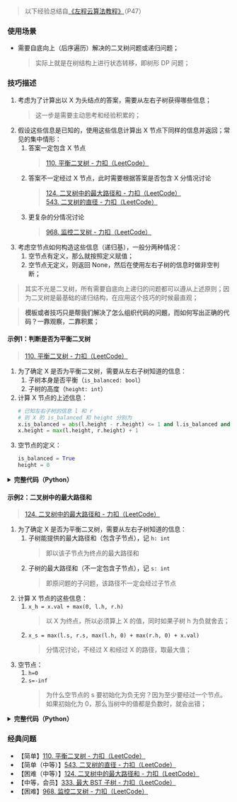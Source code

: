 <!-- Tag: TreeDP -->

> 以下经验总结自[《左程云算法教程》](https://www.bilibili.com/video/BV1NU4y1M7rF?p=47)（P47）


### 使用场景
- 需要自底向上（后序遍历）解决的二叉树问题或递归问题；
    > 实际上就是在树结构上进行状态转移，即树形 DP 问题；

### 技巧描述

1. 考虑为了计算出以 X 为头结点的答案，需要从左右子树获得哪些信息；
    > 这一步是需要主动思考和经验积累的；
2. 假设这些信息是已知的，使用这些信息计算出 X 节点下同样的信息并返回；常见的集中情形：
    1. 答案一定包含 X 节点
        > [110. 平衡二叉树 - 力扣（LeetCode）](https://leetcode-cn.com/problems/balanced-binary-tree/submissions/)
    2. 答案不一定经过 X 节点，此时需要根据答案是否包含 X 分情况讨论
        > [124. 二叉树中的最大路径和 - 力扣（LeetCode）](https://leetcode-cn.com/problems/binary-tree-maximum-path-sum/)  
        > [543. 二叉树的直径 - 力扣（LeetCode）](https://leetcode-cn.com/problems/diameter-of-binary-tree/submissions/)
    3. 更复杂的分情况讨论
        > [968. 监控二叉树 - 力扣（LeetCode）](https://leetcode-cn.com/problems/binary-tree-cameras/)
3. 考虑空节点如何构造这些信息（递归基），一般分两种情况：
    1. 空节点有定义，那么就按照定义赋值；
    2. 空节点无定义，则返回 None，然后在使用左右子树的信息时做非空判断；

> 其实不光是二叉树，所有需要自底向上递归的问题都可以遵从上述原则；因为二叉树是最基础的递归结构，在应用这个技巧的时候最直观；

> **模板或者技巧只是帮我们解决了怎么组织代码的问题，而如何写出正确的代码？一靠观察，二靠积累；**


#### 示例1：判断是否为平衡二叉树
> [110. 平衡二叉树 - 力扣（LeetCode）](https://leetcode-cn.com/problems/balanced-binary-tree/submissions/)

1. 为了确定 X 是否为平衡二叉树，需要从左右子树知道的信息：
    1. 子树本身是否平衡（`is_balanced: bool`）
    2. 子树的高度（`height: int`）
2. 计算 X 节点的上述信息：
    ```python
    # 已知左右子树的信息 l 和 r
    # 则 X 的 is_balanced 和 height 分别为
    x.is_balanced = abs(l.height - r.height) <= 1 and l.is_balanced and r.is_balanced
    x.height = max(l.height, r.height) + 1
    ```
3. 空节点的定义：
    ```python
    is_balanced = True
    height = 0
    ```

<details><summary><b>完整代码（Python）</b></summary>

```python
# Definition for a binary tree node.
# class TreeNode:
#     def __init__(self, val=0, left=None, right=None):
#         self.val = val
#         self.left = left
#         self.right = right
class Solution:
    def isBalanced(self, root: TreeNode) -> bool:

        from collections import namedtuple

        # 用一个结构来组织需要的信息，可以直接用 tuple，这里是为了更直观
        Info = namedtuple('Info', ['is_balanced', 'height'])

        def dfs(x):
            if not x:  # 空节点
                return Info(True, 0)
            
            # 假设已知左右子树的信息
            l, r = dfs(x.left), dfs(x.right)
            # 利用左右子树的信息计算 X 的信息
            is_balanced = abs(l.height - r.height) <= 1 and l.is_balanced and r.is_balanced
            height = max(l.height, r.height) + 1
            # 返回 X 的信息
            return Info(is_balanced, height)
        
        return dfs(root).is_balanced  # 返回需要的信息
```

</details>


<!-- #### 示例2：最大二叉搜索子树
> [333. 最大 BST 子树 - 力扣（LeetCode）](https://leetcode-cn.com/problems/largest-bst-subtree/)

1. 为了找到 X 的最大二叉搜索子树，需要从左右子树知道的信息：
    1. 子树是否为二叉搜索树（`is_bst: bool`）
    2. 子树中的最小值（`min: int`）
    3. 子树中的最大值（`max: int`）
2. 计算 X 节点的上述信息：
    1. 


<details><summary><b>完整代码（Python）</b></summary>

```python
# Definition for a binary tree node.
# class TreeNode:
#     def __init__(self, val=0, left=None, right=None):
#         self.val = val
#         self.left = left
#         self.right = right
class Solution:
    def maxBST(self, root: Optional[TreeNode]) -> int:
        
        from collections import namedtuple

        # max: 该节点能提供的最大路径（含节点本身）
        # ret: 该节点下的最大路径（可能不包含该节点）
        Info = namedtuple('Info', ['is_bst', 'max', 'min'])

        self.ret = None
        
        def dfs(x):
            if not x:
                # 对空节点，初始化 min=inf, max=-inf
                return Info(True, float('inf'), float('-inf'))
            
            l, r = dfs(x.left), dfs(x.right)
            is_bst = l.is_bst and r.is_bst and l.max < x.val < r.min
            x_min = max(x.val, l.min)
            x_max = max(x.val, r.max)

            if is_bst:
                self.ret = x
            return Info(is_bst, x_min, x_max)
        
        dfs(root)
        return self.ret
```

</details>
 -->


#### 示例2：二叉树中的最大路径和
> [124. 二叉树中的最大路径和 - 力扣（LeetCode）](https://leetcode-cn.com/problems/binary-tree-maximum-path-sum/)

1. 为了确定 X 是否为平衡二叉树，需要从左右子树知道的信息：
    1. 子树能提供的最大路径和（包含子节点），记 `h: int`
        > 即以该子节点为终点的最大路径和
    2. 子树的最大路径和（不一定包含子节点），记 `s: int`
        > 即原问题的子问题，该路径不一定会经过子节点
2. 计算 X 节点的这些信息：
    1. `x_h = x.val + max(0, l.h, r.h)`
        > 以 X 为终点，所以必须算上 X 的值，同时如果子树 h 为负就舍去；
    2. `x_s = max(l.s, r.s, max(l.h, 0) + max(r.h, 0) + x.val)`
        > 分情况讨论，不经过 X 和经过 X 的路径，取最大值；
3. 空节点：
    1. `h=0`
    2. `s=-inf`
        > 为什么空节点的 s 要初始化为负无穷？因为至少要经过一个节点。如果初始化为 0，那么当树中的值都是负数时，就会出错；

<details><summary><b>完整代码（Python）</b></summary>

```python
# Definition for a binary tree node.
# class TreeNode:
#     def __init__(self, val=0, left=None, right=None):
#         self.val = val
#         self.left = left
#         self.right = right
class Solution:
    def maxPathSum(self, root: Optional[TreeNode]) -> int:
        
        from dataclasses import dataclass

        @dataclass
        class Info:
            h: int  # 该节点能提供的最大路径（含节点本身）
            s: int  # 该节点下的最大路径（可能不包含该节点）

        # 事实上 Info 里的 s 完全可以用一个全局变量来代替，这里是为了尽量拟合模板；熟练之后就不必这么做了。
        
        def dfs(x):
            if not x:
                # 对空节点，初始化 h=0, s=负无穷
                return Info(0, float('-inf'))
            
            l, r = dfs(x.left), dfs(x.right)
            x_h = x.val + max(0, l.h, r.h)
            x_s = max(l.s, r.s, max(l.h, 0) + max(r.h, 0) + x.val)
            return Info(x_h, x_s)
        
        return dfs(root).s
```

</details>


<!-- 
> **一些感想**：
>> 刚开始看到这个技巧的时候，我觉得这不是显然的吗，这算什么技巧？当看到具体 coding 后，才明白同样的思路不代表相同的代码；

>> 显然的东西真的显然吗？沐神最近的这个视频也提到了，很有可能是在你听到了这个想法之后才觉得它特别显然，但是在你没听到之前，你就是想不到。这里也是类似的，递归的定义都知道，但就是写不出这么简洁的代码。总结一下，就是**用进废退**，**学无止境**。
>>> [你（被）吐槽过论文不够 novel 吗？【论文精读】_李沐](https://www.bilibili.com/video/BV1ea41127Bq?spm_id_from=333.851.dynamic.content.click)  
-->


### 经典问题

- 【简单】[110. 平衡二叉树 - 力扣（LeetCode）](https://leetcode-cn.com/problems/balanced-binary-tree/)
- 【简单（中等）】[543. 二叉树的直径 - 力扣（LeetCode）](https://leetcode-cn.com/problems/diameter-of-binary-tree/submissions/)
- 【困难（中等）】[124. 二叉树中的最大路径和 - 力扣（LeetCode）](https://leetcode-cn.com/problems/binary-tree-maximum-path-sum/)
- 【中等，会员】[333. 最大 BST 子树 - 力扣（LeetCode）](https://leetcode-cn.com/problems/largest-bst-subtree/)
- 【困难】[968. 监控二叉树 - 力扣（LeetCode）](https://leetcode-cn.com/problems/binary-tree-cameras/)